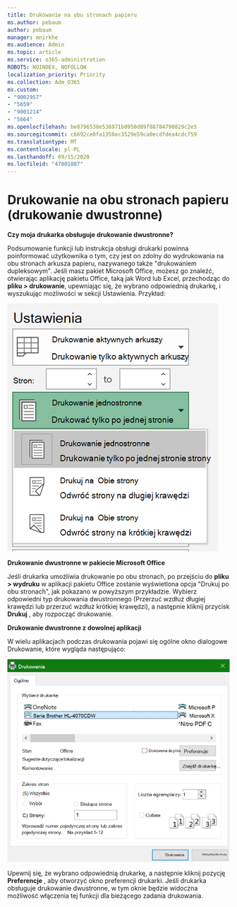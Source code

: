 ```yaml
---
title: Drukowanie na obu stronach papieru
ms.author: pebaum
author: pebaum
manager: mnirkhe
ms.audience: Admin
ms.topic: article
ms.service: o365-administration
ROBOTS: NOINDEX, NOFOLLOW
localization_priority: Priority
ms.collection: Adm_O365
ms.custom:
- "9002957"
- "5659"
- "9001214"
- "5664"
ms.openlocfilehash: be8796538e538971b0950d89f88784790829c2e5
ms.sourcegitcommit: c6692ce0fa1358ec3529e59ca0ecdfdea4cdc759
ms.translationtype: MT
ms.contentlocale: pl-PL
ms.lasthandoff: 09/15/2020
ms.locfileid: "47801887"
---
```

# <a name="printing-on-both-sides-of-paper-duplex-printing"></a>Drukowanie na obu stronach papieru (drukowanie dwustronne)

**Czy moja drukarka obsługuje drukowanie dwustronne?**

Podsumowanie funkcji lub instrukcja obsługi drukarki powinna poinformować użytkownika o tym, czy jest on zdolny do wydrukowania na obu stronach arkusza papieru, nazywanego także "drukowaniem dupleksowym". Jeśli masz pakiet Microsoft Office, możesz go znaleźć, otwierając aplikację pakietu Office, taką jak Word lub Excel, przechodząc do **pliku > drukowanie**, upewniając się, że wybrano odpowiednią drukarkę, i wyszukując możliwości w sekcji Ustawienia. Przykład: 

![Ustawienia drukarki](media/print-settings.png)

**Drukowanie dwustronne w pakiecie Microsoft Office**

Jeśli drukarka umożliwia drukowanie po obu stronach, po przejściu do **pliku > wydruku** w aplikacji pakietu Office zostanie wyświetlona opcja "Drukuj po obu stronach", jak pokazano w powyższym przykładzie.  Wybierz odpowiedni typ drukowania dwustronnego (Przerzuć wzdłuż długiej krawędzi lub przerzuć wzdłuż krótkiej krawędzi), a następnie kliknij przycisk **Drukuj** , aby rozpocząć drukowanie.

**Drukowanie dwustronne z dowolnej aplikacji**

W wielu aplikacjach podczas drukowania pojawi się ogólne okno dialogowe Drukowanie, które wygląda następująco: 

![Okno dialogowe Drukowanie](media/print-dialog.png)

Upewnij się, że wybrano odpowiednią drukarkę, a następnie kliknij pozycję **Preferencje** , aby otworzyć okno preferencji drukarki. Jeśli drukarka obsługuje drukowanie dwustronne, w tym oknie będzie widoczna możliwość włączenia tej funkcji dla bieżącego zadania drukowania.
